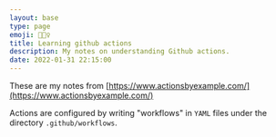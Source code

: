 ```yaml
---
layout: base
type: page
emoji: 🤹🏻‍♀️
title: Learning github actions
description: My notes on understanding Github actions.
date: 2022-01-31 22:15:00
---
```


These are my notes from [https://www.actionsbyexample.com/](https://www.actionsbyexample.com/)

Actions are configured by writing "workflows" in `YAML` files under the directory `.github/workflows`.

